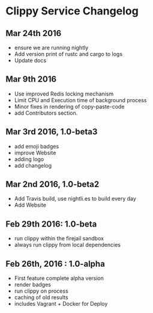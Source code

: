 # Clippy Service Changelog

## Mar 24th 2016

 - ensure we are running nightly
 - Add version print of rustc and cargo to logs
 - Update docs

## Mar 9th 2016

 - Use improved Redis locking mechanism
 - Limit CPU and Execution time of background process
 - Minor fixes in rendering of copy-paste-code
 - add Contributors section.

## Mar 3rd 2016, 1.0-beta3

 - add emoji badges
 - improve Website
 - adding logo
 - add changelog

## Mar 2nd 2016, 1.0-beta2

 - Add Travis build, use nightli.es to build every day
 - Add Website

## Feb 29th 2016: 1.0-beta

 - run clippy within the firejail sandbox
 - always run clippy from local dependencies

## Feb 26th, 2016 : 1.0-alpha

 - First feature complete alpha version
  - render badges
  - run clippy on process
  - caching of old results
 - includes Vagrant + Docker for Deploy
